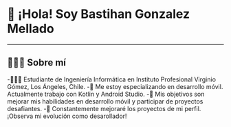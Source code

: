 # 👋 ¡Hola! Soy Bastihan Gonzalez Mellado

---

## 👨🏻‍💻 Sobre mí
-👨🏻‍🎓 Estudiante de Ingeniería Informática en Instituto Profesional Virginio Gómez, Los Ángeles, Chile.
-🚀 Me estoy especializando en desarrollo móvil. Actualmente trabajo con Kotlin y Android Studio.
-🎯 Mis objetivos son mejorar mis habilidades en desarrollo móvil y participar de proyectos desafiantes.
-🌟 Constantemente mejoraré los proyectos de mi perfil. ¡Observa mi evolución como desarollador!
